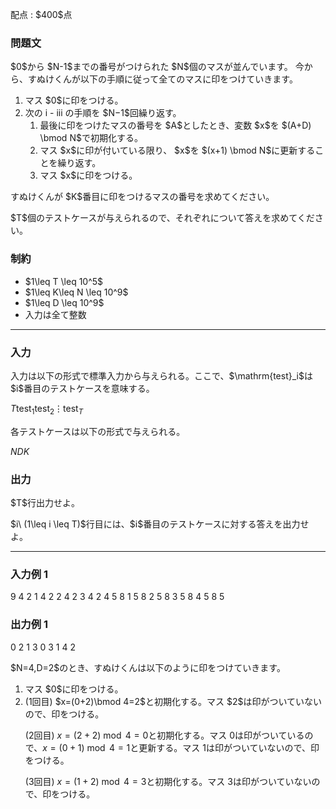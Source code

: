 
<div>

<span>

<span>

<p>
配点 : $400$点
</p>

<div>

<section>

### **問題文**

<p>
$0$から $N-1$までの番号がつけられた $N$個のマスが並んでいます。
今から、すぬけくんが以下の手順に従って全てのマスに印をつけていきます。
</p>

<ol>

<li>
マス $0$に印をつける。
</li>

<li>
次の i - iii の手順を $N−1$回繰り返す。

<ol>

<li>
最後に印をつけたマスの番号を $A$としたとき、変数 $x$を $(A+D) \bmod N$で初期化する。
</li>

<li>
マス $x$に印が付いている限り、 $x$を $(x+1) \bmod N$に更新することを繰り返す。
</li>

<li>
マス $x$に印をつける。
</li>

</ol>

</li>

</ol>

<p>
すぬけくんが $K$番目に印をつけるマスの番号を求めてください。
</p>

<p>
$T$個のテストケースが与えられるので、それぞれについて答えを求めてください。
</p>

</section>

</div>

<div>

<section>

### **制約**

<ul>

<li>
$1\leq T \leq 10^5$
</li>

<li>
$1\leq K\leq N \leq 10^9$
</li>

<li>
$1\leq D \leq 10^9$
</li>

<li>
入力は全て整数
</li>

</ul>

</section>

</div>

---

<div>

<div>

<section>

### **入力**

<p>
入力は以下の形式で標準入力から与えられる。ここで、$\mathrm{test}_i$は $i$番目のテストケースを意味する。
</p>

<div>

$T$$\mathrm{test}_1$$\mathrm{test}_2$$\vdots$$\mathrm{test}_T$
</div>

<p>
各テストケースは以下の形式で与えられる。
</p>

<div>

$N$$D$$K$
</div>

</section>

</div>

<div>

<section>

### **出力**

<p>
$T$行出力せよ。
</p>

<p>
$i\ (1\leq i \leq T)$行目には、$i$番目のテストケースに対する答えを出力せよ。
</p>

</section>

</div>

</div>

---

<div>

<section>

### **入力例 1**

<div>

9
4 2 1
4 2 2
4 2 3
4 2 4
5 8 1
5 8 2
5 8 3
5 8 4
5 8 5

</div>

</section>

</div>

<div>

<section>

### **出力例 1**

<div>

0
2
1
3
0
3
1
4
2

</div>

<p>
$N=4,D=2$のとき、すぬけくんは以下のように印をつけていきます。
</p>

<ol>

<li>
マス $0$に印をつける。
</li>

<li>
(1回目) $x=(0+2)\bmod 4=2$と初期化する。マス $2$は印がついていないので、印をつける。


(2回目) $x=(2+2)\bmod 4=0$と初期化する。マス $0$は印がついているので、$x=(0+1)\bmod 4=1$と更新する。マス $1$は印がついていないので、印をつける。


(3回目) $x=(1+2)\bmod 4=3$と初期化する。マス $3$は印がついていないので、印をつける。
</li>

</ol>

</section>

</div>

</span>

</span>

</div>
